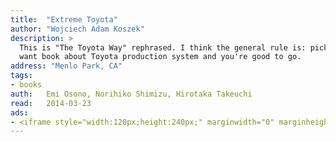 ```yaml
---
title:	"Extreme Toyota"
author: "Wojciech Adam Koszek"
description: >
  This is "The Toyota Way" rephrased. I think the general rule is: pick just
  want book about Toyota production system and you're good to go.
address: "Menlo Park, CA"
tags:
- books
auth:	Emi Osono, Norihiko Shimizu, Hirotaka Takeuchi
read:	2014-03-23
ads:
- <iframe style="width:120px;height:240px;" marginwidth="0" marginheight="0" scrolling="no" frameborder="0" src="//ws-na.amazon-adsystem.com/widgets/q?ServiceVersion=20070822&OneJS=1&Operation=GetAdHtml&MarketPlace=US&source=ss&ref=ss_til&ad_type=product_link&tracking_id=wkoszek08-20&marketplace=amazon&region=US&placement=B002S7YBIU&asins=B002S7YBIU&linkId=ZZIEPFAYL6AJVFX5&show_border=false&link_opens_in_new_window=true&price_color=333333&title_color=C00000&bg_color=FFFFFF"></iframe>
---
```


